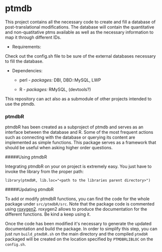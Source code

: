 # ptmdb


This project contains all the necessary code to create and fill a database of post-translational modifications. The database will contain the quantitative and non-quatitative ptms available as well as the necessary information to map it through different IDs.

* Requirements:

Check out the config.sh file to be sure of the external databases necessary to fill the database.

* Dependencies:

	* perl - *packages:* DBI, DBD::MySQL, LWP

	* R - *packages:* RMySQL, (devtools?)

This repository can act also as a submodule of other projects intended to use the ptmdb.



### ptmdbR


ptmdbR has been created as a subproject of ptmdb and serves as an interface between the database and R. Some of the most frequent actions such as connecting with the database or querying its content are implemented as simple functions. This package serves as a framework that should be useful when asking higher order questions.


#####Using ptmdbR

Integrating ptmdbR on your on project is extremely easy. You just have to invoke the library from the proper path:

	library(ptmdbR, lib.loc="<path to the libraries parent directory>")


#####Updating ptmdbR

To add or modify ptmdbR functions, you can find the code for the whole package under ``src/ptmdbR/src``. Note that the package code is commented using [roxygen2](https://github.com/yihui/roxygen2). roxygen2 allows to produce the documentation for the different functions. Be kind a keep using it.

Once the code has been modified it's necessary to generate the updated documentation and build the package. In order to simplify this step, you can just run ``build_ptmdbR.sh`` on the main directory and the compiled ``ptmdbR`` packaged will be created on the location specified by ``PTMDBRLIBLOC`` on the ``config.sh``.
